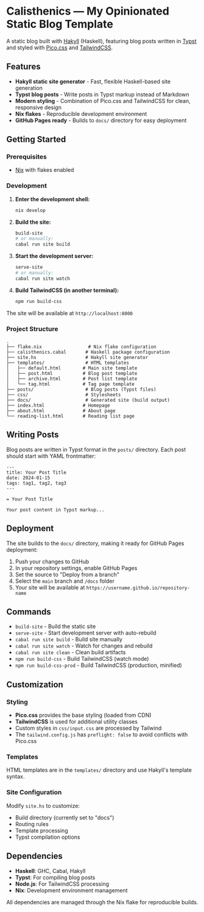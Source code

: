# Calisthenics — My Opinionated Static Blog Template

A static blog built with [Hakyll](https://jaspervdj.be/hakyll/) (Haskell), featuring blog posts written in [Typst](https://typst.app/) and styled with [Pico.css](https://picocss.com) and [TailwindCSS](https://tailwindcss.com).

## Features

- **Hakyll static site generator** - Fast, flexible Haskell-based site generation
- **Typst blog posts** - Write posts in Typst markup instead of Markdown
- **Modern styling** - Combination of Pico.css and TailwindCSS for clean, responsive design
- **Nix flakes** - Reproducible development environment
- **GitHub Pages ready** - Builds to `docs/` directory for easy deployment

## Getting Started

### Prerequisites

- [Nix](https://nixos.org/) with flakes enabled

### Development

1. **Enter the development shell:**
   ```bash
   nix develop
   ```

2. **Build the site:**
   ```bash
   build-site
   # or manually:
   cabal run site build
   ```

3. **Start the development server:**
   ```bash
   serve-site
   # or manually:
   cabal run site watch
   ```

4. **Build TailwindCSS (in another terminal):**
   ```bash
   npm run build-css
   ```

The site will be available at `http://localhost:8000`

### Project Structure

```
.
├── flake.nix                 # Nix flake configuration
├── calisthenics.cabal       # Haskell package configuration
├── site.hs                  # Hakyll site generator
├── templates/               # HTML templates
│   ├── default.html        # Main site template
│   ├── post.html           # Blog post template
│   ├── archive.html        # Post list template
│   └── tag.html            # Tag page template
├── posts/                   # Blog posts (Typst files)
├── css/                     # Stylesheets
├── docs/                    # Generated site (build output)
├── index.html              # Homepage
├── about.html              # About page
└── reading-list.html       # Reading list page
```

## Writing Posts

Blog posts are written in Typst format in the `posts/` directory. Each post should start with YAML frontmatter:

```typst
---
title: Your Post Title
date: 2024-01-15
tags: tag1, tag2, tag3
---

= Your Post Title

Your post content in Typst markup...
```

## Deployment

The site builds to the `docs/` directory, making it ready for GitHub Pages deployment:

1. Push your changes to GitHub
2. In your repository settings, enable GitHub Pages
3. Set the source to "Deploy from a branch"
4. Select the `main` branch and `/docs` folder
5. Your site will be available at `https://username.github.io/repository-name`

## Commands

- `build-site` - Build the static site
- `serve-site` - Start development server with auto-rebuild
- `cabal run site build` - Build site manually
- `cabal run site watch` - Watch for changes and rebuild
- `cabal run site clean` - Clean build artifacts
- `npm run build-css` - Build TailwindCSS (watch mode)
- `npm run build-css-prod` - Build TailwindCSS (production, minified)

## Customization

### Styling

- **Pico.css** provides the base styling (loaded from CDN)
- **TailwindCSS** is used for additional utility classes
- Custom styles in `css/input.css` are processed by Tailwind
- The `tailwind.config.js` has `preflight: false` to avoid conflicts with Pico.css

### Templates

HTML templates are in the `templates/` directory and use Hakyll's template syntax.

### Site Configuration

Modify `site.hs` to customize:
- Build directory (currently set to "docs")
- Routing rules
- Template processing
- Typst compilation options

## Dependencies

- **Haskell**: GHC, Cabal, Hakyll
- **Typst**: For compiling blog posts
- **Node.js**: For TailwindCSS processing
- **Nix**: Development environment management

All dependencies are managed through the Nix flake for reproducible builds.
